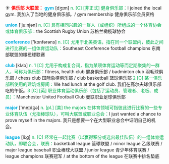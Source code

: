 ☀ <font color="red">**俱乐部 大联盟：**</font>
<font color="sky blue">**gym**</font> [dӡɪm] 
<font color="#00b050">n. [C] [非正式] 健身俱乐部：</font>I joined the local gym. 我加入了当地的健身俱乐部。/ gym membership 健身俱乐部会员资格 

<font color="sky blue">**union**</font> ['ju:njən] 
<font color="#00b050">n. [C] 具有相同兴趣的一群人（或组织）所组成的一个体育协会或体育俱乐部：</font>the Scottish Rugby Union 苏格兰橄榄球协会

<font color="sky blue">**conference**</font> ['kɒnfərəns] 
<font color="#00b050">n. [C] 尤用于北美英语，指在同一个联盟内，彼此之间进行比赛的一组体育运动队：</font>Southeast Conference football champions 东南部联盟的橄榄球联赛

<font color="sky blue">**club**</font> [klʌb] 
<font color="#00b050">n. 1 [C] 尤用于构成复合词，指为某项体育运动等而定期聚集的一群人，可称为俱乐部：</font>fitness, health club 健身俱乐部 / badminton club 羽毛球俱乐部 / chess club 国际象棋俱乐部 / club basketball 篮球俱乐部 <font color="#00b050">2 [C] 某一俱乐部所使用的建筑或房间：</font>We had lunch at the golf club. 我们在高尔夫球俱乐部吃的午饭。<font color="#00b050">3 [C] [英] 职业体育运动俱乐部（包括了运动员、管理者、老板、成员）：</font>Manchester United Football Club 曼联职业足球俱乐部

<font color="sky blue">**major**</font> ['meɪdӡə] 
<font color="#00b050">n. [pl.] [美] the majors 在体育领域可指彼此进行比赛的一些专业体育队伍（尤指棒球队），可叫大联盟或职业总会：</font>I just wanted a chance to prove myself in the majors. 我只是想要一个在大型职业总会中证明自己的机会。

<font color="sky blue">**league**</font> [li:ɡ] 
<font color="#00b050">n. [C] 经常在一起比赛（以赢得积分或选出最佳队伍）的一组体育运动队，即联合会，联赛：</font>basketball league 篮球联盟 / minor league 乙级联赛 / major league baseball 职业棒球大联盟 / junior league 青少年体育联赛 / league champions 联赛冠军 / at the bottom of the league 在联赛中排名垫底

